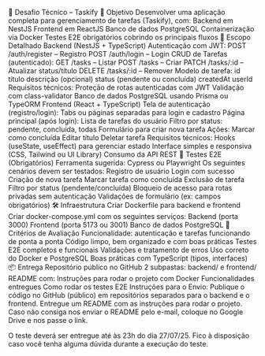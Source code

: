 🧪 Desafio Técnico – Taskify 
🎯 Objetivo
Desenvolver uma aplicação completa para gerenciamento de tarefas (Taskify), com:
Backend em NestJS
Frontend em ReactJS
Banco de dados PostgreSQL
Containerização via Docker
Testes E2E obrigatórios cobrindo os principais fluxos
🧩 Escopo Detalhado
Backend (NestJS + TypeScript)
Autenticação com JWT:
POST /auth/register – Registro
POST /auth/login – Login
CRUD de Tarefas (autenticado):
GET /tasks – Listar
POST /tasks – Criar
PATCH /tasks/:id – Atualizar status/título
DELETE /tasks/:id – Remover
Modelo de tarefa:
id
título
descrição (opcional)
status (pendente ou concluída)
createdAt
userId
Requisitos técnicos:
Proteção de rotas autenticadas com JWT
Validação com class-validator
Banco de dados PostgreSQL usando Prisma ou TypeORM
Frontend (React + TypeScript)
Tela de autenticação (registro/login):
Tabs ou páginas separadas para login e cadastro
Página principal (após login):
Lista de tarefas do usuário
Filtro por status: pendente, concluída, todas
Formulário para criar nova tarefa
Ações:
Marcar como concluída
Editar título
Deletar tarefa
Requisitos técnicos:
Hooks (useState, useEffect) para gerenciar estado
Interface simples e responsiva (CSS, Tailwind ou UI Library)
Consumo da API REST
🧪 Testes E2E (Obrigatórios)
Ferramenta sugerida: Cypress ou Playwright
Os seguintes cenários devem ser testados:
Registro de usuário
Login com sucesso
Criação de nova tarefa
Marcar tarefa como concluída
Exclusão de tarefa
Filtro por status (pendente/concluída)
Bloqueio de acesso para rotas privadas sem autenticação
Validações de formulário (ex: campos obrigatórios)
🛠️ Infraestrutura
Criar Dockerfile para backend e frontend
Criar docker-compose.yml com os seguintes serviços:
Backend (porta 3000)
Frontend (porta 5173 ou 3001)
Banco de dados PostgreSQL
📌 Critérios de Avaliação
Funcionalidade: autenticação e tarefas funcionando de ponta a ponta
Código limpo, bem organizado e com boas práticas
Testes E2E completos e funcionais
Validações e tratamento de erros
Uso correto do Docker e PostgreSQL
Boas práticas com TypeScript (tipos, interfaces)
📦 Entrega
Repositório público no GitHub
2 subpastas: backend/ e frontend/
README com:
Instruções para rodar o projeto com Docker
Funcionalidades entregues
Como rodar os testes E2E
Instruções para o Envio:
Publique o código no GitHub (público) em repositórios separados para o backend e o frontend.
Entregue um README com as instruções para rodar o projeto.
Caso não consiga nos enviar o README pelo e-mail, coloque no Google Drive e nos passe o link.

O teste deverá ser entregue até às 23h do dia 27/07/25. Fico à disposição caso você tenha alguma dúvida durante a execução do teste.
